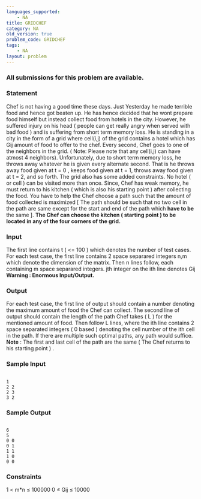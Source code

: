 ```yaml
---
languages_supported:
    - NA
title: GRIDCHEF
category: NA
old_version: true
problem_code: GRIDCHEF
tags:
    - NA
layout: problem
---
```

###  All submissions for this problem are available. 

###  Statement 

Chef is not having a good time these days. Just Yesterday he made terrible food and hence got beaten up. He has hence decided that he wont prepare food himself but instead collect food from hotels in the city. 
However, he suffered injury on his head ( people can get really angry when served with bad food ) and is suffering from short term memory loss. He is standing in a city in the form of a grid where cell(i,j) of the grid contains a hotel which has Gij amount of food to offer to the chef. Every second, Chef goes to one of the neighbors in the grid. ( Note: Please note that any cell(i,j) can have atmost 4 neighbors). 
Unfortunately, due to short term memory loss, he throws away whatever he is given every alternate second. That is he throws away food given at t = 0 , keeps food given at t = 1, throws away food given at t = 2, and so forth. 
The grid also has some added constraints. No hotel ( or cell ) can be visited more than once. Since, Chef has weak memory, he must return to his kitchen ( which is also his starting point ) after collecting the food. 
You have to help the Chef choose a path such that the amount of food collected is maximized \[ The path should be such that no two cell in the path are same except for the start and end of the path which **have to be** the same \]. 
**The Chef can choose the kitchen ( starting point ) to be located in any of the four corners of the grid.**

###  Input 

The first line contains t ( <= 100 ) which denotes the number of test cases. For each test case, the first line contains 2 space separared integers n,m which denote the dimension of the matrix. Then n lines follow, each containing m space separared integers. jth integer on the ith line denotes Gij
 **Warning : Enormous Input/Output.**

###  Output 

For each test case, the first line of output should contain a number denoting the maximum amount of food the Chef can collect. The second line of output should contain the length of the path Chef takes ( L ) for the mentioned amount of food. Then follow L lines, where the ith line contains 2 space separated integers ( 0 based ) denoting the cell number of the ith cell in the path. 
If there are multiple such optimal paths, any path would suffice. 
**Note** : The first and last cell of the path are the same ( The Chef returns to his starting point ) .

###  Sample Input 


```

1 
2 2
2 3
3 2

```
###  Sample Output 


```

6
5
0 0 
0 1
1 1 
1 0
0 0

```
###  Constraints 

1 < m\*n ≤ 100000 
0 ≤ Gij ≤ 10000